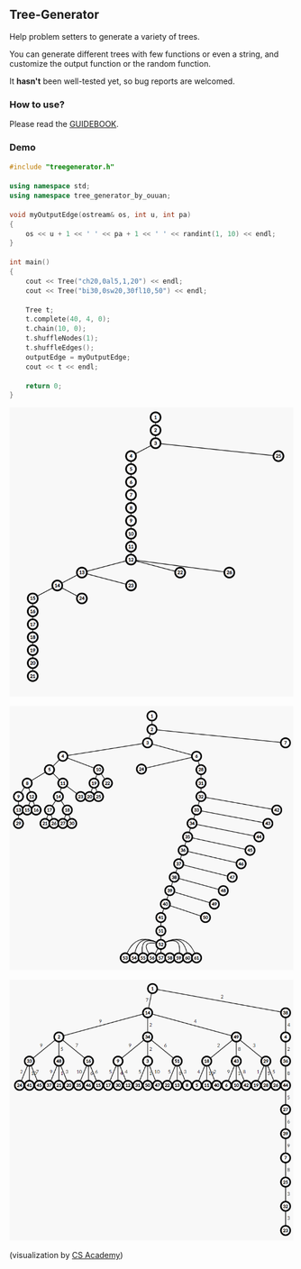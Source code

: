 ## Tree-Generator
Help problem setters to generate a variety of trees.

You can generate different trees with few functions or even a string, and customize the output function or the random function.

It **hasn't** been well-tested yet, so bug reports are welcomed.

### How to use?

Please read the [GUIDEBOOK](/GUIDEBOOK.md).

### Demo

```cpp
#include "treegenerator.h"

using namespace std;
using namespace tree_generator_by_ouuan;

void myOutputEdge(ostream& os, int u, int pa)
{
    os << u + 1 << ' ' << pa + 1 << ' ' << randint(1, 10) << endl;
}

int main()
{
    cout << Tree("ch20,0al5,1,20") << endl;
    cout << Tree("bi30,0sw20,30fl10,50") << endl;

    Tree t;
    t.complete(40, 4, 0);
    t.chain(10, 0);
    t.shuffleNodes(1);
    t.shuffleEdges();
    outputEdge = myOutputEdge;
    cout << t << endl;

    return 0;
}
```

![](image/demo1.png)

![](image/demo2.png)

![](image/demo3.png)

(visualization by [CS Academy](https://csacademy.com/app/graph_editor/))